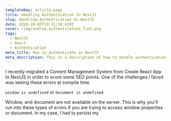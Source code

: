 ```yaml
---
templateKey: article-page
title: Handling Authentication In NextJS
slug: Handling-Authentication-In-NextJS
date: 2020-10-05T19:31:34.420Z
cover: /img/undraw_authentication_fsn5.png
tags:
  - NextJS
  - React
  - Authentication
meta_title: How to authenticate in NextJS
meta_description: This is a description of how to handle authentication in NextJS
---
```

I recently migrated a Content Management System from Create React App to NextJS in order to score some SEO points. 
One of the challenges I faced was seeing these errors at compile time. 

`window is undefined` or `document is undefined`

Window, and document are not available on the server. This is why you'll run into these types of errors if you are trying to access window properties or document. 
In my case, I had to persist my